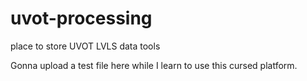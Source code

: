 # uvot-processing
place to store UVOT LVLS data tools

Gonna upload a test file here while I learn to use this cursed platform.
